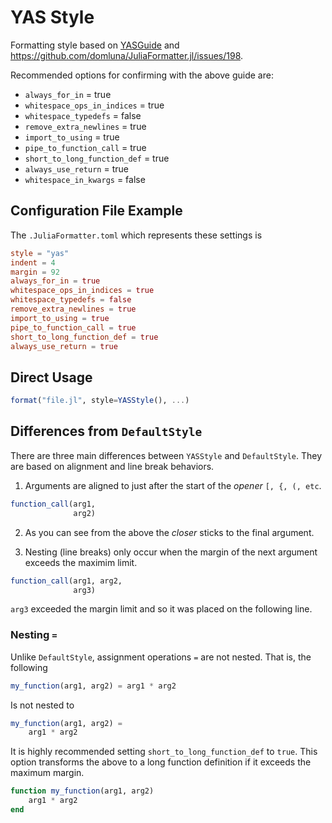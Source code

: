 # YAS Style

Formatting style based on [YASGuide](https://github.com/jrevels/YASGuide) and https://github.com/domluna/JuliaFormatter.jl/issues/198.

Recommended options for confirming with the above guide are:

- `always_for_in` = true
- `whitespace_ops_in_indices` = true
- `whitespace_typedefs` = false
- `remove_extra_newlines` = true
- `import_to_using` = true
- `pipe_to_function_call` = true
- `short_to_long_function_def` = true
- `always_use_return` = true
- `whitespace_in_kwargs` = false

## Configuration File Example

The `.JuliaFormatter.toml` which represents these settings is
```toml
style = "yas"
indent = 4
margin = 92
always_for_in = true
whitespace_ops_in_indices = true
whitespace_typedefs = false
remove_extra_newlines = true
import_to_using = true
pipe_to_function_call = true
short_to_long_function_def = true
always_use_return = true
```

## Direct Usage

```julia
format("file.jl", style=YASStyle(), ...)
```

## Differences from `DefaultStyle`

There are three main differences between `YASStyle` and `DefaultStyle`. They are based
on alignment and line break behaviors.

1. Arguments are aligned to just after the start of the *opener* `[, {, (, etc`.

```julia
function_call(arg1,
              arg2)
```

2. As you can see from the above the *closer* sticks to the final argument.

3. Nesting (line breaks) only occur when the margin of the next argument exceeds
the maximim limit.

```julia
function_call(arg1, arg2,
              arg3)
```

`arg3` exceeded the margin limit and so it was placed on the following line.


### Nesting `=`

Unlike `DefaultStyle`, assignment operations `=` are not nested. That
is, the following

```julia
my_function(arg1, arg2) = arg1 * arg2
```

Is not nested to


```julia
my_function(arg1, arg2) =
    arg1 * arg2
```

It is highly recommended setting `short_to_long_function_def` to `true`. This option
transforms the above to a long function definition if it exceeds the maximum margin.

```julia
function my_function(arg1, arg2)
    arg1 * arg2
end
```
